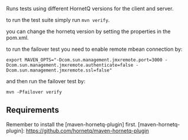 Runs tests using different HornetQ versions for the client and server.

to run the test suite simply run `mvn verify`.

you can change the hornetq version by setting the properties in the pom.xml.

to run the failover test you need to enable remote mbean connection by:

`export MAVEN_OPTS="-Dcom.sun.management.jmxremote.port=3000 -Dcom.sun.management.jmxremote.authenticate=false -Dcom.sun.management.jmxremote.ssl=false"`

and then run the failover test by:

`mvn -Pfailover verify`

## Requirements

Remember to install the [maven-hornetq-plugin] first.
[maven-hornetq-plugin]: https://github.com/hornetq/maven-hornetq-plugin
